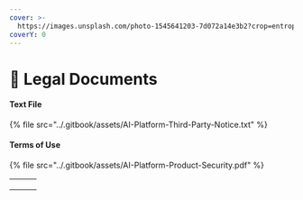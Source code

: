 ```yaml
---
cover: >-
  https://images.unsplash.com/photo-1545641203-7d072a14e3b2?crop=entropy&cs=srgb&fm=jpg&ixid=M3wxOTcwMjR8MHwxfHNlYXJjaHw4fHxyaXZlcnxlbnwwfHx8fDE3MDEwNzYyNjl8MA&ixlib=rb-4.0.3&q=85
coverY: 0
---
```


# 📖 Legal Documents



#### Text File



{% file src="../.gitbook/assets/AI-Platform-Third-Party-Notice.txt" %}

#### Terms of Use

{% file src="../.gitbook/assets/AI-Platform-Product-Security.pdf" %}

|   |   |   |
| - | - | - |
|   |   |   |
|   |   |   |
|   |   |   |
